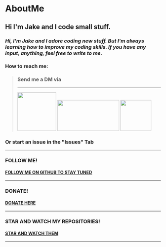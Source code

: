 # AboutMe
## Hi I'm Jake and I code small stuff.

### *Hi, I'm Jake and I adore coding new stuff. But I'm always learning how to improve my coding skills. If you have any input, anything, feel free to write to me.*

### How to reach me: <br>

> ### **Send me a DM via** <br>
> ****
>[<img src="https://media.giphy.com/media/Fo5y4K3GD3RYijvsCS/giphy.gif" width="125" height="125"/>](https://discordapp.com/users/601715164835741696 "Send me a MESSAGE via Discord")
>[<img src="https://media.giphy.com/media/iFgzUCWgxj7B22ik2K/giphy.gif" width="200" height="100"/>](https://www.reddit.com/user/JakeGame3 "Send me a MESSAGE via Reddit") 
>[<img src="https://techcrunch.com/wp-content/uploads/2014/06/twitter-rise.gif?w=1390&crop=1" width="100" height="100"/>](https://twitter.com/Jake_Game3 "Send me a MESSAGE via Twitter")
### Or start an issue in the "Issues" Tab
****
### FOLLOW ME!
#### [FOLLOW ME ON GITHUB TO STAY TUNED](https://github.com/JakeGame3 "Follow")
****
### DONATE!
#### [DONATE HERE](https://paypal.me/conceptblitz "Donate")
****
### STAR AND WATCH MY REPOSITORIES!
#### [STAR AND WATCH THEM](https://github.com/JakeGame3?tab=repositories " Star and Watch")
****

